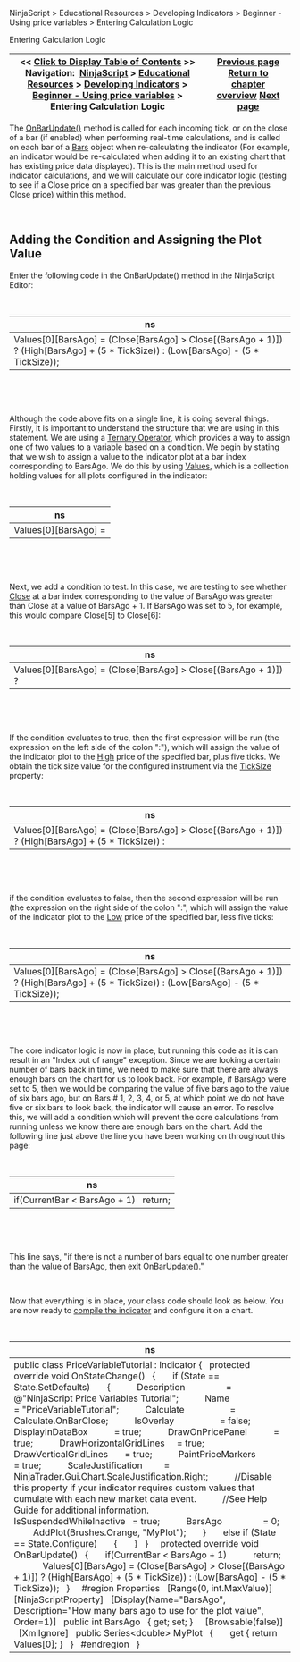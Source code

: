 ﻿


NinjaScript \> Educational Resources \> Developing Indicators \> Beginner \- Using price variables \> Entering Calculation Logic






















Entering Calculation Logic







| \<\< [Click to Display Table of Contents](entering_calculation_logic.md) \>\> **Navigation:**     [NinjaScript](ninjascript-1.md) \> [Educational Resources](educational_resources-1.md) \> [Developing Indicators](developing_indicators-1.md) \> [Beginner \- Using price variables](beginner_-_using_price_variabl-1.md) \> Entering Calculation Logic | [Previous page](set_up4-1.md) [Return to chapter overview](beginner_-_using_price_variabl-1.md) [Next page](compiling-1.md) |
| --- | --- |











The [OnBarUpdate()](onbarupdate-1.md) method is called for each incoming tick, or on the close of a bar (if enabled) when performing real\-time calculations, and is called on each bar of a [Bars](bars-1.md) object when re\-calculating the indicator (For example, an indicator would be re\-calculated when adding it to an existing chart that has existing price data displayed). This is the main method used for indicator calculations, and we will calculate our core indicator logic (testing to see if a Close price on a specified bar was greater than the previous Close price) within this method.


 


## Adding the Condition and Assigning the Plot Value


Enter the following code in the OnBarUpdate() method in the NinjaScript Editor:


 




| ns |
| --- |
| Values\[0]\[BarsAgo] \= (Close\[BarsAgo] \> Close\[(BarsAgo \+ 1)]) ? (High\[BarsAgo] \+ (5 \* TickSize)) : (Low\[BarsAgo] \- (5 \* TickSize)); |



 


 


Although the code above fits on a single line, it is doing several things. Firstly, it is important to understand the structure that we are using in this statement. We are using a [Ternary Operator](https://msdn.microsoft.com/en-us/library/ty67wk28.aspx), which provides a way to assign one of two values to a variable based on a condition. We begin by stating that we wish to assign a value to the indicator plot at a bar index corresponding to BarsAgo. We do this by using [Values](values-1.md), which is a collection holding values for all plots configured in the indicator:


 




| ns |
| --- |
| Values\[0]\[BarsAgo] \= |



 


 


Next, we add a condition to test. In this case, we are testing to see whether [Close](close-1.md) at a bar index corresponding to the value of BarsAgo was greater than Close at a value of BarsAgo \+ 1. If BarsAgo was set to 5, for example, this would compare Close\[5] to Close\[6]:


 




| ns |
| --- |
| Values\[0]\[BarsAgo] \= (Close\[BarsAgo] \> Close\[(BarsAgo \+ 1)]) ? |



 


 


If the condition evaluates to true, then the first expression will be run (the expression on the left side of the colon ":"), which will assign the value of the indicator plot to the [High](high-1.md) price of the specified bar, plus five ticks. We obtain the tick size value for the configured instrument via the [TickSize](ticksize-1.md) property:


 




| ns |
| --- |
| Values\[0]\[BarsAgo] \= (Close\[BarsAgo] \> Close\[(BarsAgo \+ 1)]) ? (High\[BarsAgo] \+ (5 \* TickSize)) : |



 


 


if the condition evaluates to false, then the second expression will be run (the expression on the right side of the colon ":", which will assign the value of the indicator plot to the [Low](low-1.md) price of the specified bar, less five ticks:


 




| ns |
| --- |
| Values\[0]\[BarsAgo] \= (Close\[BarsAgo] \> Close\[(BarsAgo \+ 1)]) ? (High\[BarsAgo] \+ (5 \* TickSize)) : (Low\[BarsAgo] \- (5 \* TickSize)); |



 


 


The core indicator logic is now in place, but running this code as it is can result in an "Index out of range" exception. Since we are looking a certain number of bars back in time, we need to make sure that there are always enough bars on the chart for us to look back. For example, if BarsAgo were set to 5, then we would be comparing the value of five bars ago to the value of six bars ago, but on Bars \# 1, 2, 3, 4, or 5, at which point we do not have five or six bars to look back, the indicator will cause an error. To resolve this, we will add a condition which will prevent the core calculations from running unless we know there are enough bars on the chart. Add the following line just above the line you have been working on throughout this page:


 




| ns |
| --- |
| if(CurrentBar \< BarsAgo \+ 1)    return; |



 


 


This line says, "if there is not a number of bars equal to one number greater than the value of BarsAgo, then exit OnBarUpdate()."


 


Now that everything is in place, your class code should look as below. You are now ready to [compile the indicator](compiling-1.md) and configure it on a chart.


 




| ns |
| --- |
| public class PriceVariableTutorial : Indicator {    protected override void OnStateChange()    {        if (State \=\= State.SetDefaults)        {            Description                 \= @"NinjaScript Price Variables Tutorial";            Name                       \= "PriceVariableTutorial";            Calculate                   \= Calculate.OnBarClose;            IsOverlay                   \= false;            DisplayInDataBox           \= true;            DrawOnPricePanel           \= true;            DrawHorizontalGridLines     \= true;            DrawVerticalGridLines       \= true;            PaintPriceMarkers           \= true;            ScaleJustification         \= NinjaTrader.Gui.Chart.ScaleJustification.Right;            //Disable this property if your indicator requires custom values that cumulate with each new market data event.             //See Help Guide for additional information.            IsSuspendedWhileInactive   \= true;            BarsAgo                 \= 0;            AddPlot(Brushes.Orange, "MyPlot");        }        else if (State \=\= State.Configure)        {        }    }      protected override void OnBarUpdate()    {        if(CurrentBar \< BarsAgo \+ 1)            return;                 Values\[0]\[BarsAgo] \= (Close\[BarsAgo] \> Close\[(BarsAgo \+ 1)]) ? (High\[BarsAgo] \+ (5 \* TickSize)) : (Low\[BarsAgo] \- (5 \* TickSize));    }      \#region Properties    \[Range(0, int.MaxValue)]    \[NinjaScriptProperty]    \[Display(Name\="BarsAgo", Description\="How many bars ago to use for the plot value", Order\=1)]    public int BarsAgo    { get; set; }      \[Browsable(false)]    \[XmlIgnore]    public Series\<double\> MyPlot    {        get { return Values\[0]; }    }    \#endregion   } |









